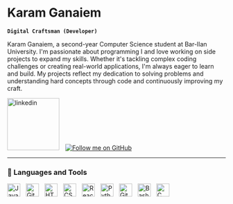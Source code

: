 # Karam Ganaiem

**`Digital Craftsman (Developer)`**

Karam Ganaiem, a second-year Computer Science student at Bar-Ilan University. 
I'm passionate about programming I and love working on side projects to expand my skills. Whether it's tackling complex coding challenges or creating real-world applications, I'm always eager to learn and build. My projects reflect my dedication to solving problems and understanding hard concepts through code and continuously improving my craft.

<p align="left">
   <!-- LinkedIn with full text -->
   <a href="https://www.linkedin.com/in/karamganaiem/" target="_blank" style="display: inline-block; padding-right: 10px;">
      <img alt="linkedin" title="Connect with me on LinkedIn" src="https://res.cloudinary.com/importdata/image/upload/v1595012354/linkedin_t9qiwy.png" width="120px" />
   </a>
   
<!-- GitHub Follow -->
<a href="https://github.com/karamganaiem" style="display: inline-block;">
   <img alt="Follow me on GitHub" title="Follow me on GitHub" src="https://img.shields.io/static/v1?label=Follow&message=on%20GitHub&color=236ad3&style=for-the-badge&logo=github&logoColor=white"/>
   </a> 
</p>

---

### 🧰 Languages and Tools

<img align="left" alt="Java" width="30px" style="padding-right:10px;" src="https://cdn.jsdelivr.net/gh/devicons/devicon/icons/java/java-original.svg"/>
<img align="left" alt="Git" width="30px" style="padding-right:10px;" src="https://cdn.jsdelivr.net/gh/devicons/devicon/icons/git/git-original.svg" />
<img align="left" alt="HTML" width="30px" style="padding-right:10px;" src="https://cdn.jsdelivr.net/gh/devicons/devicon/icons/html5/html5-plain.svg" />
<img align="left" alt="CSS" width="30px" style="padding-right:10px;" src="https://cdn.jsdelivr.net/gh/devicons/devicon/icons/css3/css3-plain.svg" />
<img align="left" alt="React" width="30px" style="padding-right:10px;" src="https://cdn.jsdelivr.net/gh/devicons/devicon/icons/react/react-original.svg" />
<img align="left" alt="Python" width="30px" style="padding-right:10px;" src="https://cdn.jsdelivr.net/gh/devicons/devicon/icons/python/python-plain.svg" />
<img align="left" alt="GitHub" width="30px" style="padding-right:10px;" src="https://cdn.jsdelivr.net/gh/devicons/devicon/icons/github/github-original.svg" />
<img align="left" alt="Bash" width="30px" style="padding-right:10px;" src="https://cdn.jsdelivr.net/gh/devicons/devicon/icons/bash/bash-original.svg" />
<img align="left" alt="C" width="30px" style="padding-right:10px;" src="https://cdn.jsdelivr.net/gh/devicons/devicon/icons/c/c-original.svg" />
<br />
